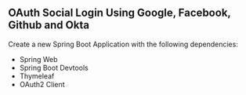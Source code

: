 ## OAuth Social Login Using Google, Facebook, Github and Okta
Create a new Spring Boot Application with the following dependencies:
- Spring Web
- Spring Boot Devtools
- Thymeleaf
- OAuth2 Client
